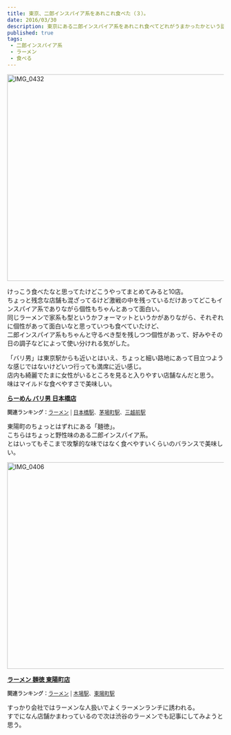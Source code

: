 ```yaml
---
title: 東京、二郎インスパイア系をあれこれ食べた（３）。
date: 2016/03/30
description: 東京にある二郎インスパイア系をあれこれ食べてどれがうまかったかという話。
published: true
tags: 
 - 二郎インスパイア系
 - ラーメン
 - 食べる
---
```


<a data-flickr-embed="true"  href="https://www.flickr.com/photos/shigeki_takeguchi/25531594204/in/dateposted-public/" title="IMG_0432"><img src="https://farm2.staticflickr.com/1593/25531594204_458773a4c1_z.jpg" width="640" height="480" alt="IMG_0432"></a><script async src="//embedr.flickr.com/assets/client-code.js" charset="utf-8"></script>

けっこう食べたなと思ってたけどこうやってまとめてみると10店。  
ちょっと残念な店舗も混ざってるけど激戦の中を残っているだけあってどこもインスパイア系でありながら個性もちゃんとあって面白い。  
同じラーメンで家系も型というかフォーマットというかがありながら、それぞれに個性があって面白いなと思っていつも食べていたけど、  
二郎インスパイア系もちゃんと守るべき型を残しつつ個性があって、好みやその日の調子などによって使い分けれる気がした。

「バリ男」は東京駅からも近いとはいえ、ちょっと細い路地にあって目立つような感じではないけどいつ行っても満席に近い感じ。  
店内も綺麗でたまに女性がいるところを見ると入りやすい店舗なんだと思う。  
味はマイルドな食べやすさで美味しい。

<div class="tabelog">
<p><strong><a href="http://tabelog.com/tokyo/A1302/A130202/13132347/" target="_blank">らーめん バリ男  日本橋店</a></strong></p>
<script src="http://tabelog.com/badge/google_badge?escape=false&rcd=13132347" type="text/javascript" charset="utf-8"></script>
</div>
<p style="color:#444444; font-size:12px;">
<strong>関連ランキング：</strong><a href="http://tabelog.com/rstLst/ramen/">ラーメン</a> | <a href="http://tabelog.com/tokyo/A1302/A130202/R7650/rstLst/">日本橋駅</a>、<a href="http://tabelog.com/tokyo/A1302/A130203/R2798/rstLst/">茅場町駅</a>、<a href="http://tabelog.com/tokyo/A1302/A130202/R9506/rstLst/">三越前駅</a></p>

東陽町のちょっとはずれにある「麺徳」。  
こちらはちょっと野性味のある二郎インスパイア系。  
とはいってもそこまで攻撃的な味ではなく食べやすいくらいのバランスで美味しい。

<a data-flickr-embed="true"  href="https://www.flickr.com/photos/shigeki_takeguchi/26069998521/in/dateposted-public/" title="IMG_0406"><img src="https://farm2.staticflickr.com/1644/26069998521_b6da690c17_z.jpg" width="640" height="480" alt="IMG_0406"></a><script async src="//embedr.flickr.com/assets/client-code.js" charset="utf-8"></script>

<div class="tabelog">
<p><strong><a href="http://tabelog.com/tokyo/A1313/A131303/13047662/" target="_blank">ラーメン 麺徳 東陽町店</a></strong></p>
<script src="http://tabelog.com/badge/google_badge?escape=false&rcd=13047662" type="text/javascript" charset="utf-8"></script>
</div>
<p style="color:#444444; font-size:12px;">
<strong>関連ランキング：</strong><a href="http://tabelog.com/rstLst/ramen/">ラーメン</a> | <a href="http://tabelog.com/tokyo/A1313/A131303/R3263/rstLst/">木場駅</a>、<a href="http://tabelog.com/tokyo/A1313/A131303/R6651/rstLst/">東陽町駅</a></p>

すっかり会社ではラーメンな人扱いでよくラーメンランチに誘われる。  
すでになん店舗かまわっているので次は渋谷のラーメンでも記事にしてみようと思う。
